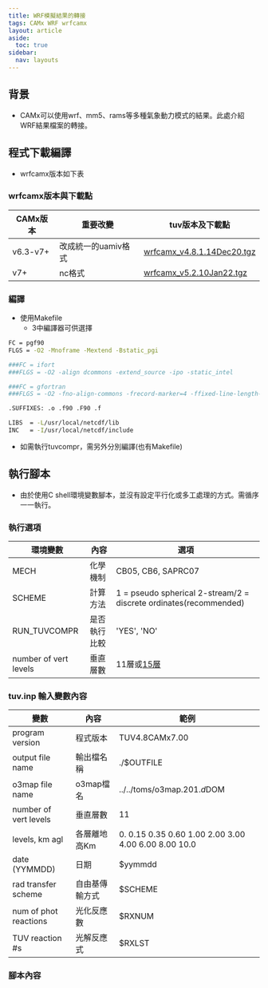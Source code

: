 ```yaml
---
title: WRF模擬結果的轉接
tags: CAMx WRF wrfcamx
layout: article
aside:
  toc: true
sidebar:
  nav: layouts
---
```


## 背景
- CAMx可以使用wrf、mm5、rams等多種氣象動力模式的結果。此處介紹WRF結果檔案的轉接。

## 程式下載編譯
- wrfcamx版本如下表

###  wrfcamx版本與下載點

CAMx版本|重要改變|tuv版本及下載點
-|-|-
v6.3-v7+|改成統一的uamiv格式|[wrfcamx_v4.8.1.14Dec20.tgz](https://camx-wp.azurewebsites.net/getmedia/wrfcamx_v4.8.1.14Dec20.tgz)
v7+|nc格式|[wrfcamx_v5.2.10Jan22.tgz](https://camx-wp.azurewebsites.net/getmedia/wrfcamx_v5.2.10Jan22.tgz)

### 編譯
- 使用Makefile
  - 3中編譯器可供選擇

```bash
FC = pgf90
FLGS = -O2 -Mnoframe -Mextend -Bstatic_pgi

###FC = ifort
###FLGS = -O2 -align dcommons -extend_source -ipo -static_intel

###FC = gfortran
###FLGS = -O2 -fno-align-commons -frecord-marker=4 -ffixed-line-length-0

.SUFFIXES: .o .f90 .F90 .f

LIBS  = -L/usr/local/netcdf/lib
INC   = -I/usr/local/netcdf/include
```

- 如需執行tuvcompr，需另外分別編譯(也有Makefile)

## 執行腳本
- 由於使用C shell環境變數腳本，並沒有設定平行化或多工處理的方式。需循序一一執行。

### 執行選項

環境變數|內容|選項
-|-|-
MECH|化學機制|CB05, CB6, SAPRC07
SCHEME|計算方法|1 = pseudo spherical 2-stream/2 = discrete ordinates(recommended)
RUN_TUVCOMPR|是否執行比較|'YES', 'NO'
number of vert levels|垂直層數|11層或[15層][15]

### tuv.inp 輸入變數內容

變數|內容|範例
-|-|-
program version|程式版本|TUV4.8CAMx7.00
output file name|輸出檔名稱|./$OUTFILE
o3map file name|o3map檔名|../../toms/o3map.20$1.d$DOM
number of vert levels|垂直層數   | 11
levels, km agl|各層離地高Km| 0. 0.15 0.35 0.60 1.00 2.00 3.00 4.00 6.00 8.00 10.0
date (YYMMDD)|日期| $yymmdd
rad transfer scheme|自由基傳輸方式|$SCHEME
num of phot reactions|光化反應數| $RXNUM
TUV reaction #s|光解反應式| $RXLST



### 腳本內容

```bash

```

[15]: <https://www.camx.com/download/support-software/> "num levels, km agl     | .0, .083, .168, .345,.610,.790,.972,1.346,1.676,2.339,3.619,5.525,7.444,12.583,20"